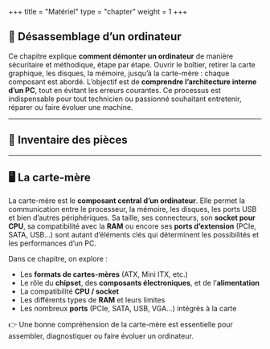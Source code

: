 +++
title = "Matériel"
type = "chapter"
weight = 1
+++

## 🧰 Désassemblage d’un ordinateur

Ce chapitre explique **comment démonter un ordinateur** de manière sécuritaire et méthodique, étape par étape. Ouvrir le boîtier, retirer la carte graphique, les disques, la mémoire, jusqu’à la carte-mère : chaque composant est abordé. L’objectif est de **comprendre l’architecture interne d’un PC**, tout en évitant les erreurs courantes. Ce processus est indispensable pour tout technicien ou passionné souhaitant entretenir, réparer ou faire évoluer une machine.

---

## :wrench: Inventaire des pièces

---

## 🖥️ La carte-mère

La carte-mère est le **composant central d’un ordinateur**. Elle permet la communication entre le processeur, la mémoire, les disques, les ports USB et bien d’autres périphériques. Sa taille, ses connecteurs, son **socket pour CPU**, sa compatibilité avec la **RAM** ou encore ses **ports d’extension** (PCIe, SATA, USB…) sont autant d’éléments clés qui déterminent les possibilités et les performances d’un PC.

Dans ce chapitre, on explore :

* Les **formats de cartes-mères** (ATX, Mini ITX, etc.)
* Le rôle du **chipset**, des **composants électroniques**, et de l’**alimentation**
* La compatibilité **CPU / socket**
* Les différents types de **RAM** et leurs limites
* Les nombreux **ports** (PCIe, SATA, USB, VGA…) intégrés à la carte

👉 Une bonne compréhension de la carte-mère est essentielle pour assembler, diagnostiquer ou faire évoluer un ordinateur.


